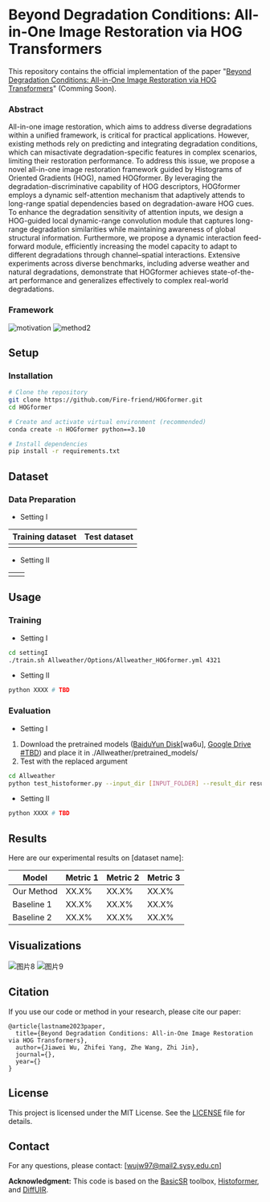 # Beyond Degradation Conditions: All-in-One Image Restoration via HOG Transformers

This repository contains the official implementation of the paper "[Beyond Degradation Conditions: All-in-One Image Restoration via HOG Transformers](https://arxiv.org/abs/2504.09377)" (Comming Soon). 

### Abstract

All-in-one image restoration, which aims to address diverse degradations within a unified framework, is critical for practical applications. However, existing methods rely on predicting and integrating degradation conditions, which can misactivate degradation-specific features in complex scenarios, limiting their restoration performance. To address this issue, we propose a novel all-in-one image restoration framework guided by Histograms of Oriented Gradients (HOG), named HOGformer. By leveraging the degradation-discriminative capability of HOG descriptors, HOGformer employs a dynamic self-attention mechanism that adaptively attends to long-range spatial dependencies based on degradation-aware HOG cues. To enhance the degradation sensitivity of attention inputs, we design a HOG-guided local dynamic-range convolution module that captures long-range degradation similarities while maintaining awareness of global structural information. Furthermore, we propose a dynamic interaction feed-forward module, efficiently increasing the model capacity to adapt to different degradations through channel–spatial interactions. Extensive experiments across diverse benchmarks, including adverse weather and natural degradations, demonstrate that HOGformer achieves state-of-the-art performance and generalizes effectively to complex real-world degradations.

### Framework
![motivation](https://github.com/user-attachments/assets/eee2809c-8c4c-40b3-afbc-2c03317c71bc)
![method2](https://github.com/user-attachments/assets/257fc0a2-fee3-4960-8d85-b5f45bf7ebda)

## Setup

### Installation

```bash
# Clone the repository
git clone https://github.com/Fire-friend/HOGformer.git
cd HOGformer

# Create and activate virtual environment (recommended)
conda create -n HOGformer python==3.10

# Install dependencies
pip install -r requirements.txt
```

## Dataset

### Data Preparation

- Setting I

| Training dataset | Test dataset |
| ---------------- | ------------ |
|                  |              |

- Setting II

|      |      |
| ---- | ---- |
|      |      |


## Usage

### Training

- Setting I
```bash
cd settingI
./train.sh Allweather/Options/Allweather_HOGformer.yml 4321
```

- Setting II
```bash
python XXXX # TBD
```
### Evaluation
- Setting I
1. Download the pretrained models ([BaiduYun Disk](https://pan.baidu.com/s/17c-1eSklHNA6NmEznUjwug)[wa6u], [Google Drive #TBD]()) and place it in ./Allweather/pretrained_models/
1. Test with the replaced argument
```bash
cd Allweather
python test_histoformer.py --input_dir [INPUT_FOLDER] --result_dir result/ --weights pretrained_models/net_g_latest.pth --yaml_file Options/Allweather_HOGformer.yml
```
- Setting II
```bash
python XXXX # TBD
```

## Results
Here are our experimental results on [dataset name]:

| Model      | Metric 1 | Metric 2 | Metric 3 |
| ---------- | -------- | -------- | -------- |
| Our Method | XX.X%    | XX.X%    | XX.X%    |
| Baseline 1 | XX.X%    | XX.X%    | XX.X%    |
| Baseline 2 | XX.X%    | XX.X%    | XX.X%    |

## Visualizations
![图片8](https://github.com/user-attachments/assets/7bbd3a2d-6a88-4a7a-b1b8-ab7d9197541a)
![图片9](https://github.com/user-attachments/assets/3268651b-0581-4c92-b4db-0b8fe6038745)

## Citation

If you use our code or method in your research, please cite our paper:

```
@article{lastname2023paper,
  title={Beyond Degradation Conditions: All-in-One Image Restoration via HOG Transformers},
  author={Jiawei Wu, Zhifei Yang, Zhe Wang, Zhi Jin},
  journal={},
  year={}
}
```

## License

This project is licensed under the MIT License. See the [LICENSE](https://claude.ai/chat/LICENSE) file for details.

## Contact

For any questions, please contact: [wujw97@mail2.sysy.edu.cn]

**Acknowledgment:** This code is based on the [BasicSR](https://github.com/xinntao/BasicSR) toolbox, [Histoformer](https://github.com/sunshangquan/Histoformer), and [DiffUIR](https://github.com/iSEE-Laboratory/DiffUIR).
